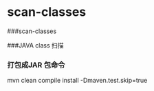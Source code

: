 # scan-classes

###scan-classes

###JAVA class 扫描

### 打包成JAR 包命令
mvn clean compile install -Dmaven.test.skip=true


